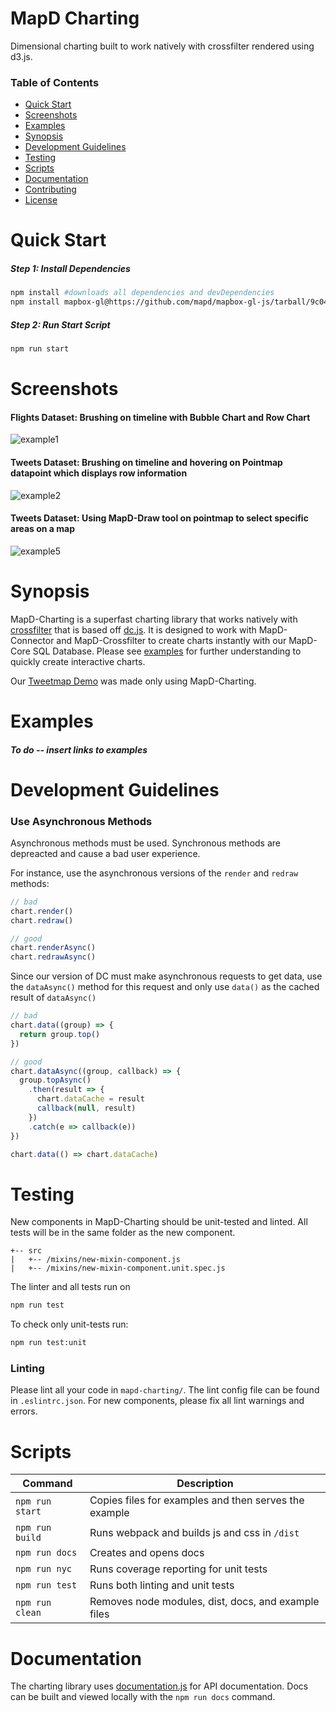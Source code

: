 # MapD Charting

Dimensional charting built to work natively with crossfilter rendered using d3.js.

### Table of Contents
- [Quick Start](#quick-start)
- [Screenshots](#screenshots)
- [Examples](#examples)
- [Synopsis](#synopsis)
- [Development Guidelines](#development-guidelines)
- [Testing](#testing)
- [Scripts](#scripts)
- [Documentation](#documentation)
- [Contributing](.github/CONTRIBUTING.md)
- [License](LICENSE)

# Quick Start

##### Step 1: Install Dependencies

```bash
npm install #downloads all dependencies and devDependencies
npm install mapbox-gl@https://github.com/mapd/mapbox-gl-js/tarball/9c04de6949fe498c8c79f5c0627dfd6d6321f307 #downloads mapbox peer dependency
```

##### Step 2: Run Start Script
```bash
npm run start
```

# Screenshots

#### Flights Dataset: Brushing on timeline with Bubble Chart and Row Chart

![example1](https://cloud.githubusercontent.com/assets/2932405/25641647/1acce1f2-2f4a-11e7-87d4-a4e80cb262f5.gif)

#### Tweets Dataset: Brushing on timeline and hovering on Pointmap datapoint which displays row information

![example2](https://cloud.githubusercontent.com/assets/2932405/25641746/acd9cdd0-2f4a-11e7-9821-99e3152075cd.gif)

#### Tweets Dataset: Using MapD-Draw tool on pointmap to select specific areas on a map

![example5](https://cloud.githubusercontent.com/assets/2932405/25641955/ab7015ac-2f4b-11e7-848a-c749fe2081bf.gif)

# Synopsis

MapD-Charting is a superfast charting library that works natively with [crossfilter](https://github.com/square/crossfilter) that is based off [dc.js](https://github.com/dc-js/dc.js).  It is designed to work with MapD-Connector and MapD-Crossfilter to create charts instantly with our MapD-Core SQL Database.  Please see [examples](#examples) for further understanding to quickly create interactive charts.

Our [Tweetmap Demo](https://www.mapd.com/demos/tweetmap/) was made only using MapD-Charting.

# Examples

##### To do -- insert links to examples

# Development Guidelines

### Use Asynchronous Methods

Asynchronous methods must be used. Synchronous methods are depreacted and cause a bad user experience.

For instance, use the asynchronous versions of the `render` and `redraw` methods:

```js
// bad
chart.render()
chart.redraw()

// good
chart.renderAsync()
chart.redrawAsync()
```

Since our version of DC must make asynchronous requests to get data, use the `dataAsync()` method for this request and only use `data()` as the cached result of `dataAsync()`

```js
// bad
chart.data((group) => {
  return group.top()
})

// good
chart.dataAsync((group, callback) => {
  group.topAsync()
    .then(result => {
      chart.dataCache = result
      callback(null, result)
    })
    .catch(e => callback(e))
})

chart.data(() => chart.dataCache)
```

# Testing

New components in MapD-Charting should be unit-tested and linted.  All tests will be in the same folder as the new component.

```
+-- src
|   +-- /mixins/new-mixin-component.js
|   +-- /mixins/new-mixin-component.unit.spec.js
```

The linter and all tests run on
```bash
npm run test
```

To check only unit-tests run:
```bash
npm run test:unit
```

### Linting

Please lint all your code in `mapd-charting/`. The lint config file can be found in `.eslintrc.json`.  For new components, please fix all lint warnings and errors.

# Scripts

| Command        | Description  |
--- | ---
`npm run start` | Copies files for examples and then serves the example
`npm run build` | Runs webpack and builds js and css in `/dist`
`npm run docs` | Creates and opens docs
`npm run nyc` | Runs coverage reporting for unit tests
`npm run test` | Runs both linting and unit tests
`npm run clean` | Removes node modules, dist, docs, and example files

# Documentation
The charting library uses [documentation.js](https://github.com/documentationjs/documentation) for API documentation. Docs can be built and viewed locally with the `npm run docs` command.
